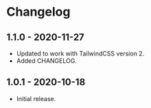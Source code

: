 # Changelog

## 1.1.0 - 2020-11-27
 * Updated to work with TailwindCSS version 2.
 * Added CHANGELOG.

## 1.0.1 - 2020-10-18
 * Initial release.